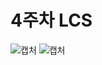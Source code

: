 # 4주차 LCS
![캡처](https://github.com/bbangHo/condingTest/assets/112802506/11057a46-91fa-4124-b8ac-a1fc1e5a1dd9)
![캡처](https://github.com/bbangHo/condingTest/assets/112802506/1936c04e-584e-4a1f-ab67-3e36620241cb)
